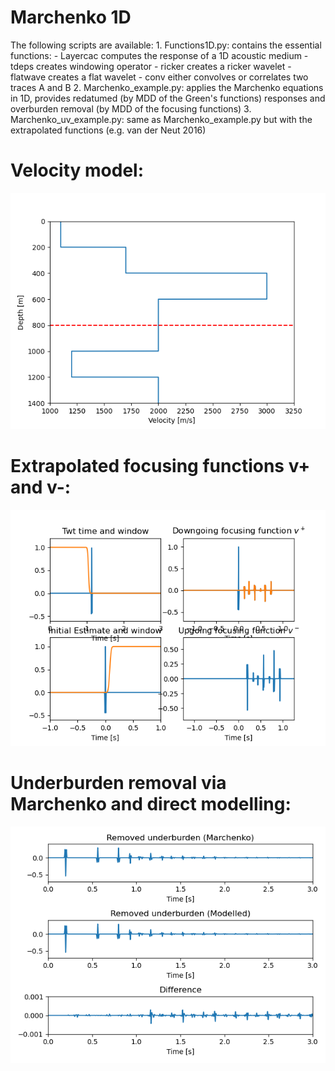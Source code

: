 # Marchenko 1D
The following scripts are available:
     1. Functions1D.py: contains the essential functions:
           - Layercac computes the response of a 1D acoustic medium
           - tdeps creates windowing operator
           - ricker creates a ricker wavelet
           - flatwave creates a flat wavelet
           - conv either convolves or correlates two traces A and B
     2. Marchenko_example.py: applies the Marchenko equations in 1D, provides redatumed (by MDD of the Green's functions) responses and overburden removal (by MDD of the focusing functions)
     3. Marchenko_uv_example.py: same as Marchenko_example.py but with the extrapolated functions (e.g. van der Neut 2016)

# Velocity model:
![Model](https://github.com/Ohnoj/Geophysics/blob/main/Marchenko1D/Model.png?raw=true)
# Extrapolated focusing functions v+ and v-:
![FocusingFunctions](https://github.com/Ohnoj/Geophysics/blob/main/Marchenko1D/FocusingFunctions.png?raw=true)
# Underburden removal via Marchenko and direct modelling:
![Removal](https://github.com/Ohnoj/Geophysics/blob/main/Marchenko1D/UnderburdenRemoval.png?raw=true)
